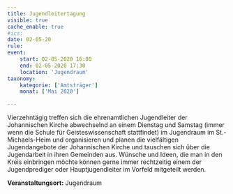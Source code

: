 ```yaml
---
title: Jugendleitertagung
visible: true
cache_enable: true
#ics: 
date: 02-05-20
rule: 
event:
	start: 02-05-2020 16:00
	end: 02-05-2020 17:30
	location: 'Jugendraum'
taxonomy:
	kategorie: ['Amtsträger']
	monat: ['Mai 2020']

---
```

Vierzehntägig treffen sich die ehrenamtlichen Jugendleiter der Johannischen Kirche abwechselnd an einem Dienstag und Samstag (immer wenn die Schule für Geisteswissenschaft stattfindet) im Jugendraum im St.-Michaels-Heim und organisieren und planen die vielfältigen Jugendangebote der Johannischen Kirche und tauschen sich über die Jugendarbeit in ihren Gemeinden aus. Wünsche und Ideen, die man in den Kreis einbringen möchte können gerne immer rechtzeitig einem der Jugendprediger oder Hauptjugendleiter im Vorfeld mitgeteilt werden.



**Veranstaltungsort:** Jugendraum

